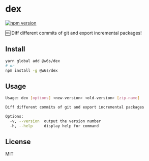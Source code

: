 # dex 

[![npm version](https://badge.fury.io/js/%40w6s%2Fdex.svg)](https://badge.fury.io/js/%40w6s%2Fdex)

🆒 Diff different commits of git and export incremental packages!

## Install

```bash
yarn global add @w6s/dex
# or
npm install -g @w6s/dex
```

## Usage

```bash
Usage: dex [options] <new-version> <old-version> [zip-name]

Diff different commits of git and export incremental packages

Options:
  -v, --version  output the version number
  -h, --help     display help for command
```

## License

MIT